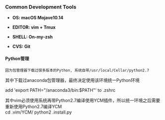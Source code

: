 ### Common Development Tools 



*  **OS:       macOS  Mojave10.14**

*  **EDITOR:      vim  +  ​Tmux​**
*  **SHELL:      On-my-zsh​**

*  **CVS:      Git​**



#### Python管理
    因为包管理器下载过很多版本的Python, 系统自带/usr/local/Cellar/python2.7  
其中下载过anaconda包管理器，最终决定使用该环境统一Python环境

add 'export PATH="/anaconda3/bin:$PATH"'  to .zshrc


其中vim必须使用系统再带Python2.7编译使用YCM插件，所以统一环境之后需要重新使用Python2.7编译YCM  
cd .vim/YCM/
python2 .install.py  






